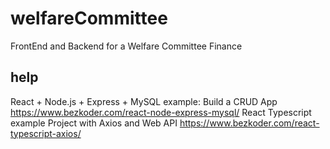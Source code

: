 # welfareCommittee
FrontEnd and Backend for a Welfare Committee Finance

## help
React + Node.js + Express + MySQL example: Build a CRUD App
https://www.bezkoder.com/react-node-express-mysql/
React Typescript example Project with Axios and Web API
https://www.bezkoder.com/react-typescript-axios/